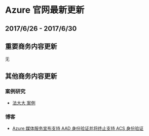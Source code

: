 <properties
	pageTitle="Azure 官网本周更新 | Azure"
    description="Azure 官网本周更新"
    services=""
    documentationCenter=""
    authors=""
    manager=""
    editor=""
    tags=""/>

<tags ms.service="weekly-updates" ms.date="" wacn.date="" wacn.lang="cn"/>

# Azure 官网最新更新
## 2017/6/26 - 2017/6/30
## 重要商务内容更新
无

## 其他商务内容更新
### 案例研究
<ul>
<li><a id="weekly-updates-6-26_partnerancasestudy-fadada" href="/partnerancasestudy/case-studies/fadada/">法大大 案例</a></li>
</ul>

### 博客
<ul>
<li><a id="weekly-updates-6-26_blog-AzureMediaServicesAnnouncesSupportforAADandDeprecationofACSAuthentication" href="/blog/2017/06/26/AzureMediaServicesAnnouncesSupportforAADandDeprecationofACSAuthentication/">Azure 媒体服务宣布支持 AAD 身份验证并将终止支持 ACS 身份验证</a></li>
</ul>